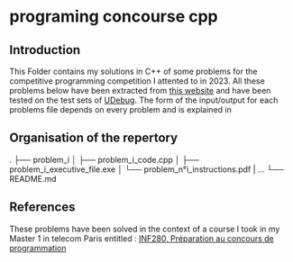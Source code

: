 # programing concourse cpp

## Introduction
This Folder contains my solutions in C++ of some problems for the competitive programming competition I attented to in 2023. All these problems below have been extracted from [this website](https://vjudge.net/contest/558801#rank) and have been tested on the test sets of [UDebug](https://www.udebug.com/). 
The form of the input/output for each problems file depends on every problem and is explained in 

## Organisation of the repertory
.
├── problem_i
│   ├── problem_i_code.cpp
│   ├── problem_i_executive_file.exe
│   └── problem_n°i_instructions.pdf
|   ...
└── README.md

## References
These problems have been solved in the context of a course I took in my Master 1 in telecom Paris entitled : [INF280, Préparation au concours de programmation](https://synapses.telecom-paris.fr/catalogue/2022-2023/ue/2128/INF280-preparation-aux-concours-de-programmation-programming-contest-training?from=D1)